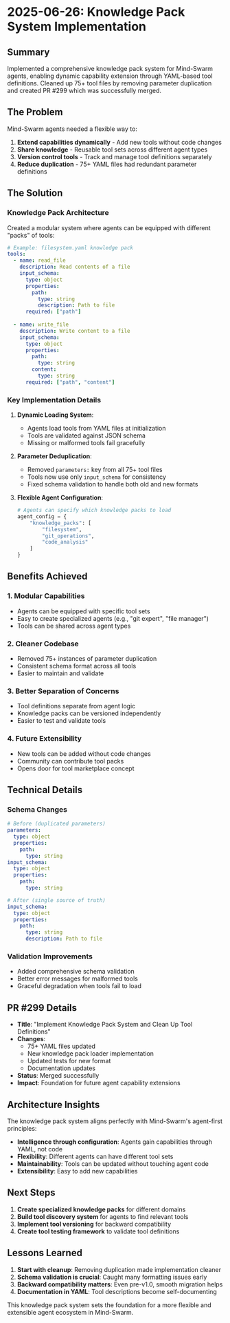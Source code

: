 # 2025-06-26: Knowledge Pack System Implementation

## Summary
Implemented a comprehensive knowledge pack system for Mind-Swarm agents, enabling dynamic capability extension through YAML-based tool definitions. Cleaned up 75+ tool files by removing parameter duplication and created PR #299 which was successfully merged.

## The Problem
Mind-Swarm agents needed a flexible way to:
1. **Extend capabilities dynamically** - Add new tools without code changes
2. **Share knowledge** - Reusable tool sets across different agent types
3. **Version control tools** - Track and manage tool definitions separately
4. **Reduce duplication** - 75+ YAML files had redundant parameter definitions

## The Solution

### Knowledge Pack Architecture
Created a modular system where agents can be equipped with different "packs" of tools:

```yaml
# Example: filesystem.yaml knowledge pack
tools:
  - name: read_file
    description: Read contents of a file
    input_schema:
      type: object
      properties:
        path:
          type: string
          description: Path to file
      required: ["path"]
    
  - name: write_file
    description: Write content to a file
    input_schema:
      type: object
      properties:
        path:
          type: string
        content:
          type: string
      required: ["path", "content"]
```

### Key Implementation Details

1. **Dynamic Loading System**:
   - Agents load tools from YAML files at initialization
   - Tools are validated against JSON schema
   - Missing or malformed tools fail gracefully

2. **Parameter Deduplication**:
   - Removed `parameters:` key from all 75+ tool files
   - Tools now use only `input_schema` for consistency
   - Fixed schema validation to handle both old and new formats

3. **Flexible Agent Configuration**:
   ```python
   # Agents can specify which knowledge packs to load
   agent_config = {
       "knowledge_packs": [
           "filesystem",
           "git_operations",
           "code_analysis"
       ]
   }
   ```

## Benefits Achieved

### 1. Modular Capabilities
- Agents can be equipped with specific tool sets
- Easy to create specialized agents (e.g., "git expert", "file manager")
- Tools can be shared across agent types

### 2. Cleaner Codebase
- Removed 75+ instances of parameter duplication
- Consistent schema format across all tools
- Easier to maintain and validate

### 3. Better Separation of Concerns
- Tool definitions separate from agent logic
- Knowledge packs can be versioned independently
- Easier to test and validate tools

### 4. Future Extensibility
- New tools can be added without code changes
- Community can contribute tool packs
- Opens door for tool marketplace concept

## Technical Details

### Schema Changes
```yaml
# Before (duplicated parameters)
parameters:
  type: object
  properties:
    path:
      type: string
input_schema:
  type: object
  properties:
    path:
      type: string

# After (single source of truth)
input_schema:
  type: object
  properties:
    path:
      type: string
      description: Path to file
```

### Validation Improvements
- Added comprehensive schema validation
- Better error messages for malformed tools
- Graceful degradation when tools fail to load

## PR #299 Details
- **Title**: "Implement Knowledge Pack System and Clean Up Tool Definitions"
- **Changes**: 
  - 75+ YAML files updated
  - New knowledge pack loader implementation
  - Updated tests for new format
  - Documentation updates
- **Status**: Merged successfully
- **Impact**: Foundation for future agent capability extensions

## Architecture Insights
The knowledge pack system aligns perfectly with Mind-Swarm's agent-first principles:
- **Intelligence through configuration**: Agents gain capabilities through YAML, not code
- **Flexibility**: Different agents can have different tool sets
- **Maintainability**: Tools can be updated without touching agent code
- **Extensibility**: Easy to add new capabilities

## Next Steps
1. **Create specialized knowledge packs** for different domains
2. **Build tool discovery system** for agents to find relevant tools
3. **Implement tool versioning** for backward compatibility
4. **Create tool testing framework** to validate tool definitions

## Lessons Learned
1. **Start with cleanup**: Removing duplication made implementation cleaner
2. **Schema validation is crucial**: Caught many formatting issues early
3. **Backward compatibility matters**: Even pre-v1.0, smooth migration helps
4. **Documentation in YAML**: Tool descriptions become self-documenting

This knowledge pack system sets the foundation for a more flexible and extensible agent ecosystem in Mind-Swarm.
